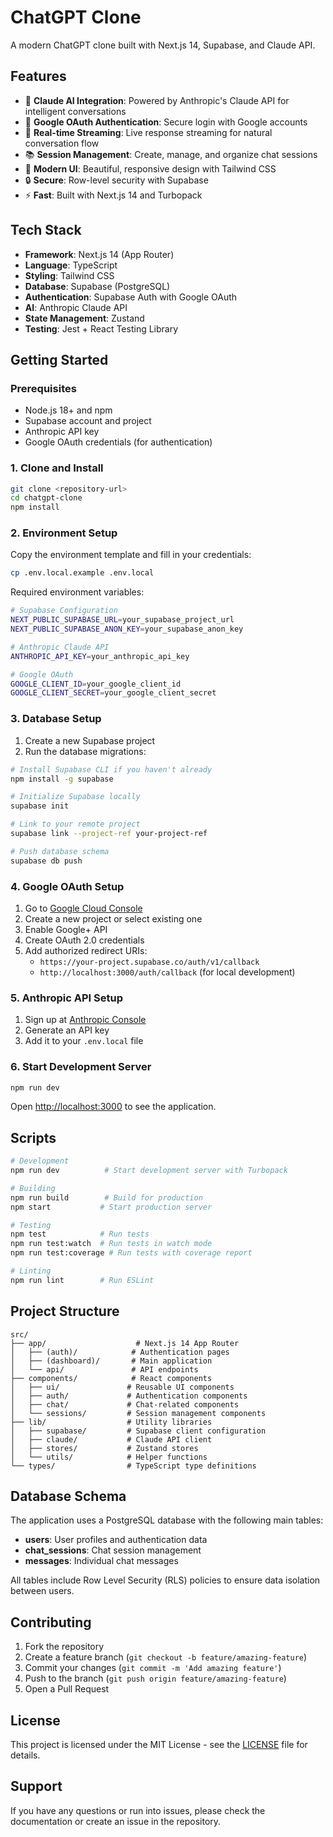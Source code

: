 # ChatGPT Clone

A modern ChatGPT clone built with Next.js 14, Supabase, and Claude API.

## Features

- 🤖 **Claude AI Integration**: Powered by Anthropic's Claude API for intelligent conversations
- 🔐 **Google OAuth Authentication**: Secure login with Google accounts
- 💬 **Real-time Streaming**: Live response streaming for natural conversation flow
- 📚 **Session Management**: Create, manage, and organize chat sessions
- 🎨 **Modern UI**: Beautiful, responsive design with Tailwind CSS
- 🔒 **Secure**: Row-level security with Supabase
- ⚡ **Fast**: Built with Next.js 14 and Turbopack

## Tech Stack

- **Framework**: Next.js 14 (App Router)
- **Language**: TypeScript
- **Styling**: Tailwind CSS
- **Database**: Supabase (PostgreSQL)
- **Authentication**: Supabase Auth with Google OAuth
- **AI**: Anthropic Claude API
- **State Management**: Zustand
- **Testing**: Jest + React Testing Library

## Getting Started

### Prerequisites

- Node.js 18+ and npm
- Supabase account and project
- Anthropic API key
- Google OAuth credentials (for authentication)

### 1. Clone and Install

```bash
git clone <repository-url>
cd chatgpt-clone
npm install
```

### 2. Environment Setup

Copy the environment template and fill in your credentials:

```bash
cp .env.local.example .env.local
```

Required environment variables:

```bash
# Supabase Configuration
NEXT_PUBLIC_SUPABASE_URL=your_supabase_project_url
NEXT_PUBLIC_SUPABASE_ANON_KEY=your_supabase_anon_key

# Anthropic Claude API
ANTHROPIC_API_KEY=your_anthropic_api_key

# Google OAuth
GOOGLE_CLIENT_ID=your_google_client_id
GOOGLE_CLIENT_SECRET=your_google_client_secret
```

### 3. Database Setup

1. Create a new Supabase project
2. Run the database migrations:

```bash
# Install Supabase CLI if you haven't already
npm install -g supabase

# Initialize Supabase locally
supabase init

# Link to your remote project
supabase link --project-ref your-project-ref

# Push database schema
supabase db push
```

### 4. Google OAuth Setup

1. Go to [Google Cloud Console](https://console.cloud.google.com)
2. Create a new project or select existing one
3. Enable Google+ API
4. Create OAuth 2.0 credentials
5. Add authorized redirect URIs:
   - `https://your-project.supabase.co/auth/v1/callback`
   - `http://localhost:3000/auth/callback` (for local development)

### 5. Anthropic API Setup

1. Sign up at [Anthropic Console](https://console.anthropic.com)
2. Generate an API key
3. Add it to your `.env.local` file

### 6. Start Development Server

```bash
npm run dev
```

Open [http://localhost:3000](http://localhost:3000) to see the application.

## Scripts

```bash
# Development
npm run dev          # Start development server with Turbopack

# Building
npm run build        # Build for production
npm start           # Start production server

# Testing
npm test            # Run tests
npm run test:watch  # Run tests in watch mode
npm run test:coverage # Run tests with coverage report

# Linting
npm run lint        # Run ESLint
```

## Project Structure

```
src/
├── app/                    # Next.js 14 App Router
│   ├── (auth)/            # Authentication pages
│   ├── (dashboard)/       # Main application
│   └── api/               # API endpoints
├── components/            # React components
│   ├── ui/               # Reusable UI components
│   ├── auth/             # Authentication components
│   ├── chat/             # Chat-related components
│   └── sessions/         # Session management components
├── lib/                  # Utility libraries
│   ├── supabase/         # Supabase client configuration
│   ├── claude/           # Claude API client
│   ├── stores/           # Zustand stores
│   └── utils/            # Helper functions
└── types/                # TypeScript type definitions
```

## Database Schema

The application uses a PostgreSQL database with the following main tables:

- **users**: User profiles and authentication data
- **chat_sessions**: Chat session management
- **messages**: Individual chat messages

All tables include Row Level Security (RLS) policies to ensure data isolation between users.

## Contributing

1. Fork the repository
2. Create a feature branch (`git checkout -b feature/amazing-feature`)
3. Commit your changes (`git commit -m 'Add amazing feature'`)
4. Push to the branch (`git push origin feature/amazing-feature`)
5. Open a Pull Request

## License

This project is licensed under the MIT License - see the [LICENSE](LICENSE) file for details.

## Support

If you have any questions or run into issues, please check the documentation or create an issue in the repository.